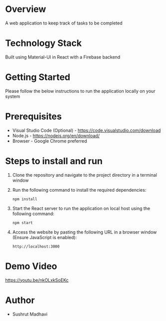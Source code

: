 # Overview
A web application to keep track of tasks to be completed

# Technology Stack
Built using Material-UI in React with a Firebase backend

# Getting Started
Please follow the below instructions to run the application locally on your system

# Prerequisites
* Visual Studio Code (Optional) - https://code.visualstudio.com/download
* Node.js - https://nodejs.org/en/download/
* Browser - Google Chrome preferred

# Steps to install and run

1. Clone the repository and navigate to the project directory in a terminal window

2. Run the following command to install the required dependencies:

    ``` npm install ```

3. Start the React server to run the application on local host using the following command:

    ``` npm start ```
    
4. Access the website by pasting the following URL in a browser window (Ensure JavaScript is enabled):

    ```http://localhost:3000```


# Demo Video
https://youtu.be/nkOLxkSoEKc

# Author
* Sushrut Madhavi
